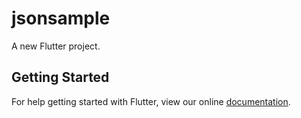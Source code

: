# jsonsample

A new Flutter project.

## Getting Started

For help getting started with Flutter, view our online
[documentation](http://flutter.io/).
